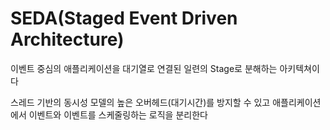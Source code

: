 # SEDA(Staged Event Driven Architecture)

이벤트 중심의 애플리케이션을 대기열로 연결된 일련의 Stage로 분해하는 아키텍쳐이다

스레드 기반의 동시성 모델의 높은 오버헤드(대기시간)를 방지할 수 있고 애플리케이션에서 이벤트와 이벤트를 스케줄링하는 로직을 분리한다